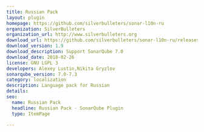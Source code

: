 ```yaml
---
title: Russian Pack
layout: plugin
homepage: https://github.com/silverbulleters/sonar-l10n-ru
organization: SilverBulleters
organization_url: http://www.silverbulleters.org
download_url: https://github.com/silverbulleters/sonar-l10n-ru/releases/download/v1.9/sonar-l10n-ru-plugin-1.9.jar
download_version: 1.9
download_description: Support SonarQube 7.0
download_date: 2018-02-26
license: GNU LGPL 3
developers: Alexey Lustin,Nikita Gryzlov
sonarqube_version: 7.0-7.3
category: localization
description: Language pack for Russian
details: 
seo: 
  name: Russian Pack
  headline: Russian Pack - SonarQube Plugin
  type: ItemPage

---
```

